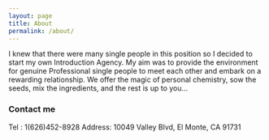 ```yaml
---
layout: page
title: About
permalink: /about/
---
```


I knew that there were many single people in this position so I decided to start my own Introduction Agency.  My aim was to provide the environment for genuine Professional  single people to meet each other and embark on a rewarding relationship. We offer the magic of personal chemistry, sow the seeds, mix the ingredients, and the rest is up to you...


### Contact me

Tel    : 1(626)452-8928
Address: 10049 Valley Blvd, El Monte, CA 91731
